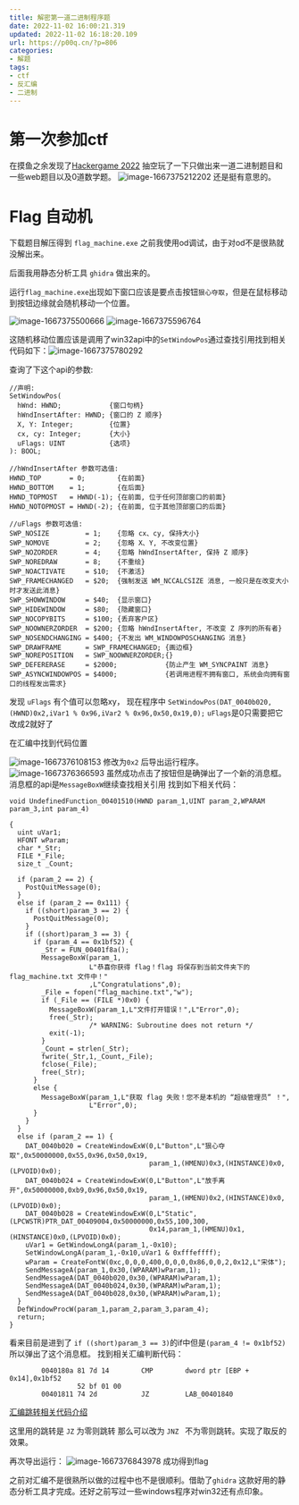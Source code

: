 ```yaml
---
title: 解密第一道二进制程序题
date: 2022-11-02 16:00:21.319
updated: 2022-11-02 16:18:20.109
url: https://p00q.cn/?p=806
categories: 
- 解题
tags: 
- ctf
- 反汇编
- 二进制
---
```


# 第一次参加ctf
在摸鱼之余发现了[Hackergame 2022](https://hack.lug.ustc.edu.cn/)
抽空玩了一下只做出来一道二进制题目和一些web题目以及0道数学题。
![image-1667375212202](https://danbai.oss-accelerate.aliyuncs.com/bk/image-1667375212202.png?x-oss-process=style/blog)
还是挺有意思的。

# Flag 自动机

下载题目解压得到 `flag_machine.exe` 之前我使用od调试，由于对od不是很熟就没解出来。

后面我用静态分析工具 `ghidra` 做出来的。

运行`flag_machine.exe`出现如下窗口应该是要点击按钮`狠心夺取`，但是在鼠标移动到按钮边缘就会随机移动一个位置。

![image-1667375500666](https://danbai.oss-accelerate.aliyuncs.com/bk/image-1667375500666.png?x-oss-process=style/blog)
![image-1667375596764](https://danbai.oss-accelerate.aliyuncs.com/bk/image-1667375596764.png?x-oss-process=style/blog)

这随机移动位置应该是调用了win32api中的`SetWindowPos`通过查找引用找到相关代码如下：![image-1667375780292](https://danbai.oss-accelerate.aliyuncs.com/bk/image-1667375780292.png?x-oss-process=style/blog)

查询了下这个api的参数:
```
//声明:
SetWindowPos(
  hWnd: HWND;            {窗口句柄}
  hWndInsertAfter: HWND; {窗口的 Z 顺序}
  X, Y: Integer;         {位置}
  cx, cy: Integer;       {大小}
  uFlags: UINT           {选项}
): BOOL;

//hWndInsertAfter 参数可选值:
HWND_TOP       = 0;        {在前面}
HWND_BOTTOM    = 1;        {在后面}
HWND_TOPMOST   = HWND(-1); {在前面, 位于任何顶部窗口的前面}
HWND_NOTOPMOST = HWND(-2); {在前面, 位于其他顶部窗口的后面}

//uFlags 参数可选值:
SWP_NOSIZE         = 1;    {忽略 cx、cy, 保持大小}
SWP_NOMOVE         = 2;    {忽略 X、Y, 不改变位置}
SWP_NOZORDER       = 4;    {忽略 hWndInsertAfter, 保持 Z 顺序}
SWP_NOREDRAW       = 8;    {不重绘}
SWP_NOACTIVATE     = $10;  {不激活}
SWP_FRAMECHANGED   = $20;  {强制发送 WM_NCCALCSIZE 消息, 一般只是在改变大小时才发送此消息}
SWP_SHOWWINDOW     = $40;  {显示窗口}
SWP_HIDEWINDOW     = $80;  {隐藏窗口}
SWP_NOCOPYBITS     = $100; {丢弃客户区}
SWP_NOOWNERZORDER  = $200; {忽略 hWndInsertAfter, 不改变 Z 序列的所有者}
SWP_NOSENDCHANGING = $400; {不发出 WM_WINDOWPOSCHANGING 消息}
SWP_DRAWFRAME      = SWP_FRAMECHANGED; {画边框}
SWP_NOREPOSITION   = SWP_NOOWNERZORDER;{}
SWP_DEFERERASE     = $2000;            {防止产生 WM_SYNCPAINT 消息}
SWP_ASYNCWINDOWPOS = $4000;            {若调用进程不拥有窗口, 系统会向拥有窗口的线程发出需求}

```
发现 `uFlags` 有个值可以忽略xy，
现在程序中 `SetWindowPos(DAT_0040b020,(HWND)0x2,iVar1 % 0x96,iVar2 % 0x96,0x50,0x19,0);`  `uFlags`是0只需要把它改成2就好了

在汇编中找到代码位置

![image-1667376108153](https://danbai.oss-accelerate.aliyuncs.com/bk/image-1667376108153.png?x-oss-process=style/blog)
修改为`0x2` 后导出运行程序。
![image-1667376366593](https://danbai.oss-accelerate.aliyuncs.com/bk/image-1667376366593.png?x-oss-process=style/blog)
虽然成功点击了按钮但是确弹出了一个新的消息框。
消息框的api是`MessageBoxW`继续查找相关引用
找到如下相关代码：
```
void UndefinedFunction_00401510(HWND param_1,UINT param_2,WPARAM param_3,int param_4)

{
  uint uVar1;
  HFONT wParam;
  char *_Str;
  FILE *_File;
  size_t _Count;
  
  if (param_2 == 2) {
    PostQuitMessage(0);
  }
  else if (param_2 == 0x111) {
    if ((short)param_3 == 2) {
      PostQuitMessage(0);
    }
    if ((short)param_3 == 3) {
      if (param_4 == 0x1bf52) {
        _Str = FUN_00401f8a();
        MessageBoxW(param_1,
                    L"恭喜你获得 flag！flag 将保存到当前文件夹下的 flag_machine.txt 文件中！"
                    ,L"Congratulations",0);
        _File = fopen("flag_machine.txt","w");
        if (_File == (FILE *)0x0) {
          MessageBoxW(param_1,L"文件打开错误！",L"Error",0);
          free(_Str);
                    /* WARNING: Subroutine does not return */
          exit(-1);
        }
        _Count = strlen(_Str);
        fwrite(_Str,1,_Count,_File);
        fclose(_File);
        free(_Str);
      }
      else {
        MessageBoxW(param_1,L"获取 flag 失败！您不是本机的 “超级管理员” ！",
                    L"Error",0);
      }
    }
  }
  else if (param_2 == 1) {
    DAT_0040b020 = CreateWindowExW(0,L"Button",L"狠心夺取",0x50000000,0x55,0x96,0x50,0x19,
                                   param_1,(HMENU)0x3,(HINSTANCE)0x0,(LPVOID)0x0);
    DAT_0040b024 = CreateWindowExW(0,L"Button",L"放手离开",0x50000000,0xb9,0x96,0x50,0x19,
                                   param_1,(HMENU)0x2,(HINSTANCE)0x0,(LPVOID)0x0);
    DAT_0040b028 = CreateWindowExW(0,L"Static",(LPCWSTR)PTR_DAT_00409004,0x50000000,0x55,100,300,
                                   0x14,param_1,(HMENU)0x1,(HINSTANCE)0x0,(LPVOID)0x0);
    uVar1 = GetWindowLongA(param_1,-0x10);
    SetWindowLongA(param_1,-0x10,uVar1 & 0xfffeffff);
    wParam = CreateFontW(0xc,0,0,0,400,0,0,0,0x86,0,0,2,0x12,L"宋体");
    SendMessageA(param_1,0x30,(WPARAM)wParam,1);
    SendMessageA(DAT_0040b020,0x30,(WPARAM)wParam,1);
    SendMessageA(DAT_0040b024,0x30,(WPARAM)wParam,1);
    SendMessageA(DAT_0040b028,0x30,(WPARAM)wParam,1);
  }
  DefWindowProcW(param_1,param_2,param_3,param_4);
  return;
}

```
看来目前是进到了 `if ((short)param_3 == 3)`的if中但是`(param_4 != 0x1bf52)`所以弹出了这个消息框。
找到相关汇编判断代码：
```
        0040180a 81 7d 14        CMP        dword ptr [EBP + 0x14],0x1bf52
                 52 bf 01 00
        00401811 74 2d           JZ         LAB_00401840
```
 [汇编跳转相关代码介绍](https://blog.csdn.net/zmmycsdn/article/details/78511948)

这里用的跳转是 `JZ` 为零则跳转 那么可以改为 `JNZ ` 不为零则跳转。实现了取反的效果。

再次导出运行：
![image-1667376843978](https://danbai.oss-accelerate.aliyuncs.com/bk/image-1667376843978.png?x-oss-process=style/blog)
成功得到flag

之前对汇编不是很熟所以做的过程中也不是很顺利。借助了`ghidra` 这款好用的静态分析工具才完成。还好之前写过一些windows程序对win32还有点印象。

